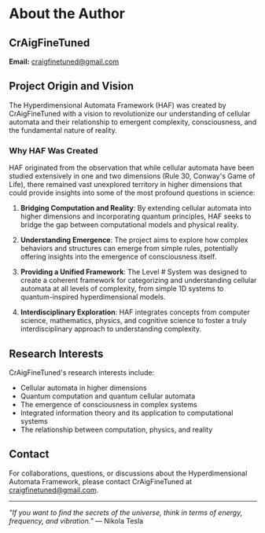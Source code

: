 # About the Author

## CrAigFineTuned

**Email:** craigfinetuned@gmail.com

## Project Origin and Vision

The Hyperdimensional Automata Framework (HAF) was created by CrAigFineTuned with a vision to revolutionize our understanding of cellular automata and their relationship to emergent complexity, consciousness, and the fundamental nature of reality.

### Why HAF Was Created

HAF originated from the observation that while cellular automata have been studied extensively in one and two dimensions (Rule 30, Conway's Game of Life), there remained vast unexplored territory in higher dimensions that could provide insights into some of the most profound questions in science:

1. **Bridging Computation and Reality**: By extending cellular automata into higher dimensions and incorporating quantum principles, HAF seeks to bridge the gap between computational models and physical reality.

2. **Understanding Emergence**: The project aims to explore how complex behaviors and structures can emerge from simple rules, potentially offering insights into the emergence of consciousness itself.

3. **Providing a Unified Framework**: The Level # System was designed to create a coherent framework for categorizing and understanding cellular automata at all levels of complexity, from simple 1D systems to quantum-inspired hyperdimensional models.

4. **Interdisciplinary Exploration**: HAF integrates concepts from computer science, mathematics, physics, and cognitive science to foster a truly interdisciplinary approach to understanding complexity.

## Research Interests

CrAigFineTuned's research interests include:

- Cellular automata in higher dimensions
- Quantum computation and quantum cellular automata
- The emergence of consciousness in complex systems
- Integrated information theory and its application to computational systems
- The relationship between computation, physics, and reality

## Contact

For collaborations, questions, or discussions about the Hyperdimensional Automata Framework, please contact CrAigFineTuned at craigfinetuned@gmail.com.

---

*"If you want to find the secrets of the universe, think in terms of energy, frequency, and vibration."* — Nikola Tesla